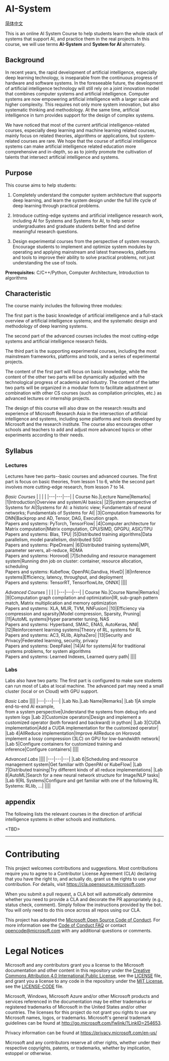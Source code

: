 # AI-System

[简体中文](./README_cn.md)

This is an online AI System Course to help students learn the whole stack of systems that support AI, and practice them in the real projects. In this course, we will use terms **AI-System** and **System for AI** alternately. 

## Background

In recent years, the rapid development of artificial intelligence, especially deep learning technology, is inseparable from the continuous progress of hardware and software systems. In the foreseeable future, the development of artificial intelligence technology will still rely on a joint innovation model that combines computer systems and artificial intelligence. Computer systems are now empowering artificial intelligence with a larger scale and higher complexity. This requires not only more system innovation, but also systematic thinking and methodology. At the same time, artificial intelligence in turn provides support for the design of complex systems.

We have noticed that most of the current artificial intelligence-related courses, especially deep learning and machine learning related courses, mainly focus on related theories, algorithms or applications, but system-related courses are rare. We hope that the course of artificial intelligence systems can make artificial intelligence related education more comprehensive and in-depth, so as to jointly promote the cultivation of talents that intersect artificial intelligence and systems.


## Purpose

This course aims to help students:

1. Completely understand the computer system architecture that supports deep learning, and learn the system design under the full life cycle of deep learning through practical problems.

2. Introduce cutting-edge systems and artificial intelligence research work, including AI for Systems and Systems for AI, to help senior undergraduates and graduate students better find and define meaningful research questions.

3. Design experimental courses from the perspective of system research. Encourage students to implement and optimize system modules by operating and applying mainstream and latest frameworks, platforms and tools to improve their ability to solve practical problems, not just understanding the use of tools.

**Prerequisites:** C/C++/Python, Computer Architecture, Introduction to algorithms

## Characteristic

The course mainly includes the following three modules:

The first part is the basic knowledge of artificial intelligence and a full-stack overview of artificial intelligence systems; and the systematic design and methodology of deep learning systems. 

The second part of the advanced courses includes the most cutting-edge systems and artificial intelligence research fields. 

The third part is the supporting experimental courses, including the most mainstream frameworks, platforms and tools, and a series of experimental projects.

The content of the first part will focus on basic knowledge, while the content of the other two parts will be dynamically adjusted with the technological progress of academia and industry. The content of the latter two parts will be organized in a modular form to facilitate adjustment or combination with other CS courses (such as compilation principles, etc.) as advanced lectures or internship projects.

The design of this course will also draw on the research results and experience of Microsoft Research Asia in the intersection of artificial intelligence and systems, including some platforms and tools developed by Microsoft and the research institute. The course also encourages other schools and teachers to add and adjust more advanced topics or other experiments according to their needs.

## Syllabus

### Lectures

Lectures have two parts--basic courses and advanced courses. The first part is focus on basic theories, from lesson 1 to 6, while the second part involves more cutting-edge research, from lesson 7 to 14.

*Basic Courses*
| | | |
|---|---|---|
| Course No.|Lecture Name|Remarks|
|1|Introduction|Overview and system/AI basics|
|2|System perspective of Systems for AI|Systems for AI: a historic view; Fundamentals of neural networks; Fundamentals of Systems for AI|
|3|Computation frameworks for DNN|Backprop and AD, Tensor, DAG, Execution graph. <br>Papers and systems: PyTorch, TensorFlow|
|4|Computer architecture for Matrix computation|Matrix computation, CPU/SIMD, GPGPU, ASIC/TPU <br>Papers and systems: Blas, TPU|
|5|Distributed training algorithms|Data parallelism, model parallelism, distributed SGD <br>Papers and systems: PipeDream|
|6|Distributed training systems|MPI, parameter servers, all-reduce, RDMA <br>Papers and systems: Horovod|
|7|Scheduling and resource management system|Running dnn job on cluster: container, resource allocation, scheduling <br>Papers and systems: Kubeflow, OpenPAI,Gandiva, HiveD|
|8|Inference systems|Efficiency, latency, throughput, and deployment <br>Papers and systems: TensorRT, TensorflowLite, ONNX|
||||


*Advanced Courses*
| | | |
|---|---|---|
| Course No.|Course Name|Remarks|
|9|Computation graph compilation and optimization|IR, sub-graph pattern match, Matrix multiplication and memory optimization <br>Papers and systems: XLA, MLIR, TVM, NNFusion|
|10|Efficiency via compression and sparsity|Model compression, Sparsity, Pruning|
|11|AutoML systems|Hyper parameter tuning, NAS <br>Papers and systems: Hyperband, SMAC, ENAS, AutoKeras, NNI|
|12|Reinforcement learning systems|Theory of RL, systems for RL <br>Papers and systems: AC3, RLlib, AlphaZero|
|13|Security and Privacy|Federated learning, security, privacy <br>Papers and systems: DeepFake|
|14|AI for systems|AI for traditional systems problems, for system algorithms <br>Papers and systems: Learned Indexes, Learned query path|
||||


### Labs
Labs also have two parts: The first part is configured to make sure students can run most of Labs at local machine. The advanced part may need a small cluster (local or on Cloud) with GPU support.

*Basic Labs*
||||
|---|---|---|
|Lab No.|Lab Name|Remarks|
|Lab 1|A simple end-to-end AI example, <br>from a system perspective|Understand the systems from debug info and system logs
|Lab 2|Customize operators|Design and implement a customized operator (both forward and backward) in python|
|Lab 3|CUDA implementation|Add a CUDA implementation for the customized operator|
|Lab 4|AllReduce implementation|Improve AllReduce on Horovod: implement a lossy compression (3LC) on GPU for low-bandwidth network|
|Lab 5|Configure containers for customized training and inference|Configure containers|
||||

*Advanced Labs*
||||
|---|---|---|
|Lab 6|Scheduling and resource management system|Get familiar with OpenPAI or KubeFlow|
|Lab 7|Distributed training|Try different kinds of all reduce implementations|
|Lab 8|AutoML|Search for a new neural network structure for Image/NLP tasks|
|Lab 9|RL Systems|Configure and get familiar with one of the following RL Systems: RLlib, …|
||||

## appendix

The following lists the relevant courses in the direction of artificial intelligence systems in other schools and institutions.

\<TBD>

---

# Contributing

This project welcomes contributions and suggestions.  Most contributions require you to agree to a
Contributor License Agreement (CLA) declaring that you have the right to, and actually do, grant us
the rights to use your contribution. For details, visit https://cla.opensource.microsoft.com.

When you submit a pull request, a CLA bot will automatically determine whether you need to provide
a CLA and decorate the PR appropriately (e.g., status check, comment). Simply follow the instructions
provided by the bot. You will only need to do this once across all repos using our CLA.

This project has adopted the [Microsoft Open Source Code of Conduct](https://opensource.microsoft.com/codeofconduct/).
For more information see the [Code of Conduct FAQ](https://opensource.microsoft.com/codeofconduct/faq/) or
contact [opencode@microsoft.com](mailto:opencode@microsoft.com) with any additional questions or comments.

# Legal Notices

Microsoft and any contributors grant you a license to the Microsoft documentation and other content
in this repository under the [Creative Commons Attribution 4.0 International Public License](https://creativecommons.org/licenses/by/4.0/legalcode),
see the [LICENSE](LICENSE) file, and grant you a license to any code in the repository under the [MIT License](https://opensource.org/licenses/MIT), see the
[LICENSE-CODE](LICENSE-CODE) file.

Microsoft, Windows, Microsoft Azure and/or other Microsoft products and services referenced in the documentation
may be either trademarks or registered trademarks of Microsoft in the United States and/or other countries.
The licenses for this project do not grant you rights to use any Microsoft names, logos, or trademarks.
Microsoft's general trademark guidelines can be found at http://go.microsoft.com/fwlink/?LinkID=254653.

Privacy information can be found at https://privacy.microsoft.com/en-us/

Microsoft and any contributors reserve all other rights, whether under their respective copyrights, patents,
or trademarks, whether by implication, estoppel or otherwise.
